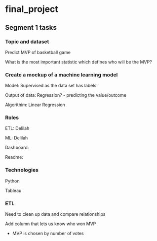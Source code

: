 # final_project

## Segment 1 tasks

### Topic and dataset
Predict MVP of basketball game

What is the most important statistic which defines who will be the MVP?

### Create a mockup of a machine learning model

Model:
Supervised as the data set has labels

Output of data:
Regression? - predicting the value/outcome

Algorithim:
Linear Regression

### Roles

ETL: Delilah

ML: Delilah 

Dashboard:

Readme:

### Technologies
Python

Tableau


### ETL
Need to clean up data and compare relationships

Add column that lets us know who won MVP

- MVP is chosen by number of votes